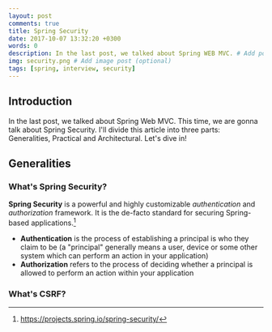 ```yaml
---
layout: post
comments: true
title: Spring Security
date: 2017-10-07 13:32:20 +0300
words: 0
description: In the last post, we talked about Spring WEB MVC. # Add post description (optional)
img: security.png # Add image post (optional)
tags: [spring, interview, security]
---
```



## Introduction
In the last post, we talked about Spring Web MVC.
This time, we are gonna talk about Spring Security. I'll divide this article into three parts: Generalities, Practical and Architectural. Let's dive in!

## Generalities

### What's Spring Security?

**Spring Security** is a powerful and highly customizable *authentication* and *authorization* framework. It is the de-facto standard for securing Spring-based applications.[^2]

* **Authentication** is the process of establishing a principal is who they claim to be (a "principal" generally means a user, device or some other system which can perform an action in your application)
* **Authorization** refers to the process of deciding whether a principal is allowed to perform an action within your application

### What's CSRF?



[^2]: https://projects.spring.io/spring-security/

